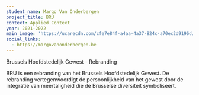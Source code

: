 ```yaml
---
student_name: Margo Van Onderbergen
project_title: BRU
context: Applied Context
year: 2021-2022
main_image: 'https://ucarecdn.com/cfe7e84f-a4aa-4a37-824c-a70ec2d9196d/'
social_links:
  - https://margovanonderbergen.be
---
```


Brussels Hoofdstedelijk Gewest - Rebranding

BRU is een rebranding van het Brussels Hoofdstedelijk Gewest. De rebranding vertegenwoordigt de persoonlijkheid van het gewest door de integratie van meertaligheid die de Brusselse diversiteit symboliseert.
